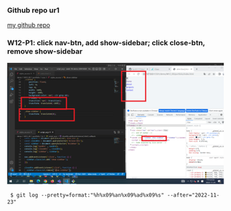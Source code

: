 ### Github repo ur1

[my github repo](https://github.com/kurch1117/sweb-1N-demo-209418069)

### W12-P1: click nav-btn, add show-sidebar; click close-btn, remove show-sidebar

![](w12-p1.png)


```
 $ git log --pretty=format:"%h%x09%an%x09%ad%x09%s" --after="2022-11-23"

```